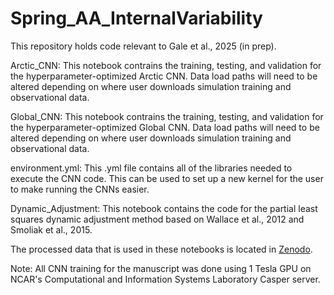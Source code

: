 # Spring_AA_InternalVariability

This repository holds code relevant to Gale et al., 2025 (in prep).

Arctic_CNN: This notebook contrains the training, testing, and validation for the hyperparameter-optimized Arctic CNN. Data load paths will need to be altered depending on where user downloads simulation training and observational data.

Global_CNN: This notebook contrains the training, testing, and validation for the hyperparameter-optimized Global CNN. Data load paths will need to be altered depending on where user downloads simulation training and observational data.

environment.yml: This .yml file contains all of the libraries needed to execute the CNN code. This can be used to set up a new kernel for the user to make running the CNNs easier.

Dynamic_Adjustment: This notebook contains the code for the partial least squares dynamic adjustment method based on Wallace et al., 2012 and Smoliak et al., 2015.

The processed data that is used in these notebooks is located in [Zenodo](https://zenodo.org/records/16059348?preview=1&token=eyJhbGciOiJIUzUxMiJ9.eyJpZCI6IjU5YzQzMjY5LTJiNTItNDA1ZC04MjgxLTdlZWQyM2U5OTZiMCIsImRhdGEiOnt9LCJyYW5kb20iOiIxOGI4OWE0ZmQxNTk5ZWFhMDI0YzY3NjM0M2RiYmM5ZiJ9.F_UHerumf6Q0NaZ0FNtGmdDy-GjtcwonsQtuayYMjn4Ml5mJA_baaVMsOdOVRiVPusAHXgf3p6N9XiauaQaykw). 

Note: All CNN training for the manuscript was done using 1 Tesla GPU on NCAR's Computational and Information Systems Laboratory Casper server.
